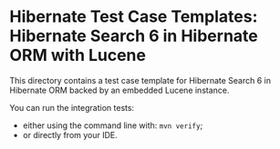 # Hibernate Test Case Templates: Hibernate Search 6 in Hibernate ORM with Lucene

This directory contains a test case template for
Hibernate Search 6 in Hibernate ORM backed by an embedded Lucene instance.

You can run the integration tests:
* either using the command line with: `mvn verify`;
* or directly from your IDE. 
